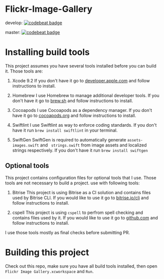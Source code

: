 # Flickr-Image-Gallery
develop: [![codebeat badge](https://codebeat.co/badges/a5efa1b3-10b2-4f92-a799-60a37d73247f)](https://codebeat.co/projects/github-com-jtomanik-flickr-image-gallery-develop)

master: [![codebeat badge](https://codebeat.co/badges/c3eb8333-107d-4c4a-818d-062e0c9056a1)](https://codebeat.co/projects/github-com-jtomanik-flickr-image-gallery-master)

# Installing build tools
This project assumes you have several tools installed before you can build it. Those tools are:

1. Xcode 9.2
If you don't have it go to [developer.apple.com](https://developer.apple.com/xcode/) and follow instructions to install.

2. Homebrew
I use Homebrew to manage additional developer tools.
If you don't have it go to [brew.sh](https://brew.sh/) and follow instructions to install.

3. Cocoapods
I use Cocoapods as a dependency manager.
If you don't have it go to [cocoapods.org](https://cocoapods.org/) and follow instructions to install.

4. Swiftlint
I use Swiftlint as way to enforce coding standards.
If you don't have it run `brew install swiftlint` in your terminal.

5. SwiftGen
SwiftGen is required to automatically generate `assets-images.swift` and ` strings.swift` from image assets and localized strings respectively.
If you don't have it run `brew install swiftgen`

## Optional tools
This project contains configuration files for optional tools that I use. Those tools are not necessary to build a project.
use with following tools:

1. Bitrise
This project is using Bitrise as a CI solution and contains files used by Bitrise CLI.
If you would like to use it go to [bitrise.io/cli](https://www.bitrise.io/cli) and follow instructions to install.

2. cspell
This project is using `cspell` to perfrom spell checking and contains files used by it.
If you would like to use it go to [github.com](https://github.com/Jason3S/cspell) and follow instructions to install.

I use those tools mostly as final checks before submitting PR.

# Building this project
Check out this repo, make sure you have all build tools installed,  then open `Flickr Image Gallery.xcworkspace` and `Run`.
